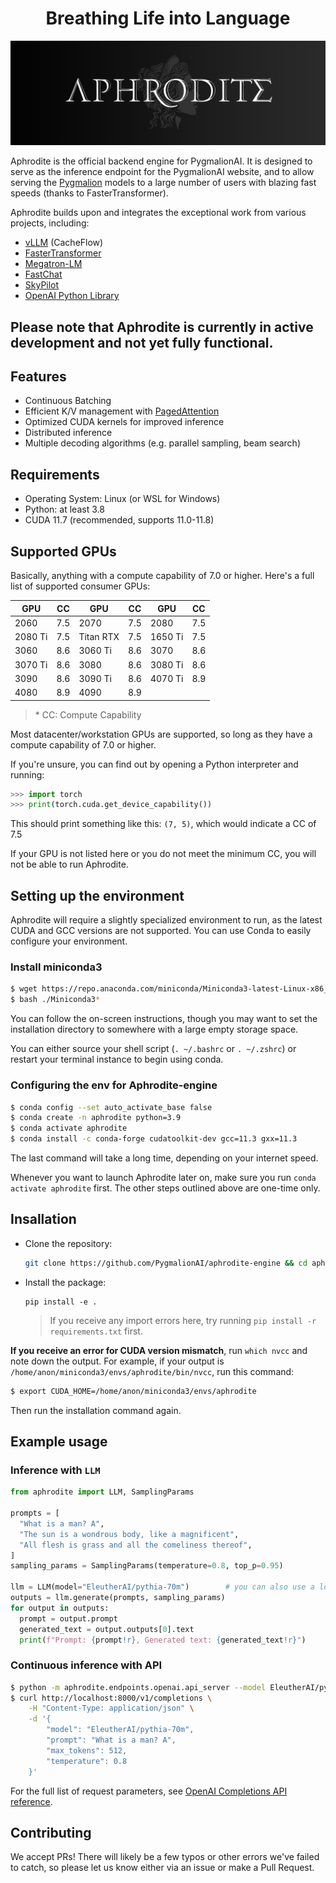 <h1 align="center">
Breathing Life into Language
</h1>


![aphrodite](./assets/aphrodite.png)

Aphrodite is the official backend engine for PygmalionAI. It is designed to serve as the inference endpoint for the PygmalionAI website, and to allow serving the [Pygmalion](https://huggingface.co/PygmalionAI) models to a large number of users with blazing fast speeds (thanks to FasterTransformer). 

Aphrodite builds upon and integrates the exceptional work from various projects, including:


- [vLLM](https://github.com/vllm-project/vllm) (CacheFlow)
- [FasterTransformer](https://github.com/NVIDIA/FasterTransformer)
- [Megatron-LM](https://github.com/NVIDIA/Megatron-LM)
- [FastChat](https://github.com/lm-sys/FastChat)
- [SkyPilot](https://github.com/skypilot-org/skypilot)
- [OpenAI Python Library](https://github.com/openai/openai-python)

<h2>Please note that Aphrodite is currently in active development and not yet fully functional.</h2>

## Features

- Continuous Batching
- Efficient K/V management with [PagedAttention](./aphrodite/modeling/layers/attention.py)
- Optimized CUDA kernels for improved inference
- Distributed inference
- Multiple decoding algorithms (e.g. parallel sampling, beam search)


## Requirements

- Operating System: Linux (or WSL for Windows)
- Python: at least 3.8
- CUDA 11.7 (recommended, supports 11.0-11.8)

## Supported GPUs

Basically, anything with a compute capability of 7.0 or higher. Here's a full list of supported consumer GPUs:

| GPU     | CC  | GPU       | CC  | GPU     | CC  |
| ------- | --- | --------- | --- | ------- | --- |
| 2060    | 7.5 | 2070      | 7.5 | 2080    | 7.5 |
| 2080 Ti | 7.5 | Titan RTX | 7.5 | 1650 Ti | 7.5 |
| 3060    | 8.6 | 3060 Ti   | 8.6 | 3070    | 8.6 |
| 3070 Ti | 8.6 | 3080      | 8.6 | 3080 Ti | 8.6 |
| 3090    | 8.6 | 3090 Ti   | 8.6 | 4070 Ti | 8.9 |
| 4080    | 8.9 | 4090      | 8.9 |         |     |

> \* CC: Compute Capability

Most datacenter/workstation GPUs are supported, so long as they have a compute capability of 7.0 or higher.

If you're unsure, you can find out by opening a Python interpreter and running:
```py
>>> import torch
>>> print(torch.cuda.get_device_capability())
```
This should print something like this: `(7, 5)`, which would indicate a CC of 7.5

If your GPU is not listed here or you do not meet the minimum CC, you will not be able to run Aphrodite.

## Setting up the environment

Aphrodite will require a slightly specialized environment to run, as the latest CUDA and GCC versions are not supported. You can use Conda to easily configure your environment.

### Install miniconda3
```sh
$ wget https://repo.anaconda.com/miniconda/Miniconda3-latest-Linux-x86_64.sh
$ bash ./Miniconda3*
```
You can follow the on-screen instructions, though you may want to set the installation directory to somewhere with a large empty storage space.

You can either source your shell script (`. ~/.bashrc` or `. ~/.zshrc`) or restart your terminal instance to begin using conda.

### Configuring the env for Aphrodite-engine
```sh
$ conda config --set auto_activate_base false
$ conda create -n aphrodite python=3.9
$ conda activate aphrodite
$ conda install -c conda-forge cudatoolkit-dev gcc=11.3 gxx=11.3
```
The last command will take a long time, depending on your internet speed.

Whenever you want to launch Aphrodite later on, make sure you run `conda activate aphrodite` first. The other steps outlined above are one-time only.

## Insallation
- Clone the repository:
  ```sh
  git clone https://github.com/PygmalionAI/aphrodite-engine && cd aphrodite-engine
  ```
- Install the package:
  ```
  pip install -e .
  ```
  > If you receive any import errors here, try running `pip install -r requirements.txt` first.

**If you receive an error for CUDA version mismatch**, run `which nvcc` and note down the output. For example, if your output is `/home/anon/miniconda3/envs/aphrodite/bin/nvcc`, run this command:
```sh
$ export CUDA_HOME=/home/anon/miniconda3/envs/aphrodite
```
Then run the installation command again.

## Example usage

### Inference with `LLM`
  ```py
  from aphrodite import LLM, SamplingParams

  prompts = [
    "What is a man? A",
    "The sun is a wondrous body, like a magnificent",
    "All flesh is grass and all the comeliness thereof",
  ]
  sampling_params = SamplingParams(temperature=0.8, top_p=0.95)

  llm = LLM(model="EleutherAI/pythia-70m")        # you can also use a local directory path
  outputs = llm.generate(prompts, sampling_params)
  for output in outputs:
    prompt = output.prompt
    generated_text = output.outputs[0].text
    print(f"Prompt: {prompt!r}, Generated text: {generated_text!r}")
  ```

### Continuous inference with API
```sh
$ python -m aphrodite.endpoints.openai.api_server --model EleutherAI/pythia-70m
$ curl http://localhost:8000/v1/completions \
    -H "Content-Type: application/json" \
    -d '{
        "model": "EleutherAI/pythia-70m",
        "prompt": "What is a man? A",
        "max_tokens": 512,
        "temperature": 0.8
    }'
```
For the full list of request parameters, see [OpenAI Completions API reference](https://platform.openai.com/docs/api-reference/completions).


## Contributing
We accept PRs! There will likely be a few typos or other errors we've failed to catch, so please let us know either via an issue or make a Pull Request.
